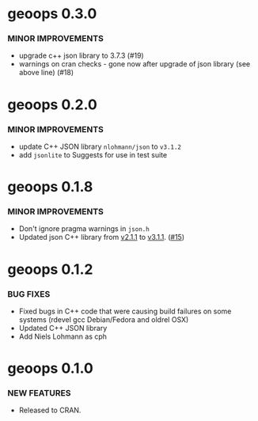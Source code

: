 geoops 0.3.0
============

### MINOR IMPROVEMENTS

* upgrade c++ json library to 3.7.3 (#19)
* warnings on cran checks - gone now after upgrade of json library (see above line) (#18)


geoops 0.2.0
============

### MINOR IMPROVEMENTS

* update C++ JSON library `nlohmann/json` to `v3.1.2`
* add `jsonlite` to Suggests for use in test suite


geoops 0.1.8
============

### MINOR IMPROVEMENTS

* Don't ignore pragma warnings in `json.h`
* Updated json C++ library from [v2.1.1](https://github.com/nlohmann/json/releases/tag/v2.1.1) to [v3.1.1](https://github.com/nlohmann/json/releases/tag/v3.1.1). ([#15](https://github.com/ropensci/geoops/issues/15))


geoops 0.1.2
============

### BUG FIXES

* Fixed bugs in C++ code that were causing build failures on some
systems (rdevel gcc Debian/Fedora and oldrel OSX)
* Updated C++ JSON library
* Add Niels Lohmann as cph


geoops 0.1.0
============

### NEW FEATURES

* Released to CRAN.
